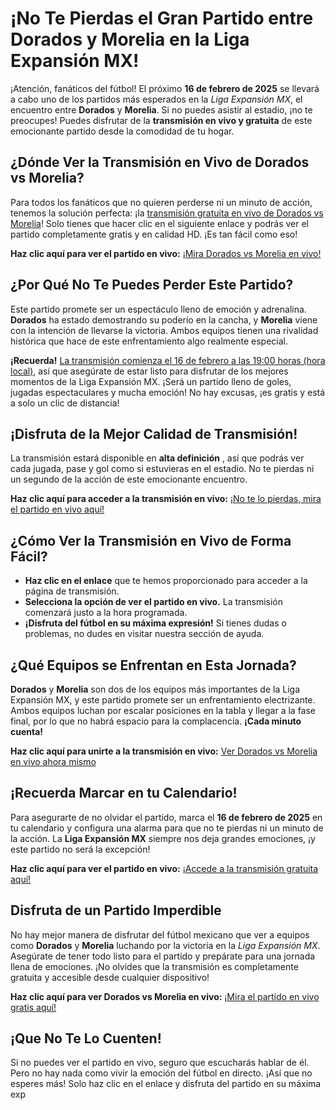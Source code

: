 # ¡No Te Pierdas el Gran Partido entre Dorados y Morelia en la Liga Expansión MX!

¡Atención, fanáticos del fútbol! El próximo **16 de febrero de 2025** se llevará a cabo uno de los partidos más esperados en la _Liga Expansión MX_, el encuentro entre **Dorados** y **Morelia**. Si no puedes asistir al estadio, ¡no te preocupes! Puedes disfrutar de la **transmisión en vivo y gratuita** de este emocionante partido desde la comodidad de tu hogar.

## ¿Dónde Ver la Transmisión en Vivo de Dorados vs Morelia?

Para todos los fanáticos que no quieren perderse ni un minuto de acción, tenemos la solución perfecta: ¡la [transmisión gratuita en vivo de Dorados vs Morelia](https://tinyurl.com/livestreamfreeo?st=Dorados+vs+Morelia&si=ghc)! Solo tienes que hacer clic en el siguiente enlace y podrás ver el partido completamente gratis y en calidad HD. ¡Es tan fácil como eso!

**Haz clic aquí para ver el partido en vivo:** [¡Mira Dorados vs Morelia en vivo!](https://tinyurl.com/livestreamfreeo?st=Dorados+vs+Morelia&si=ghc)

## ¿Por Qué No Te Puedes Perder Este Partido?

Este partido promete ser un espectáculo lleno de emoción y adrenalina. **Dorados** ha estado demostrando su poderío en la cancha, y **Morelia** viene con la intención de llevarse la victoria. Ambos equipos tienen una rivalidad histórica que hace de este enfrentamiento algo realmente especial.

**¡Recuerda!** [La transmisión comienza el 16 de febrero a las 19:00 horas (hora local)](https://tinyurl.com/livestreamfreeo?st=Dorados+vs+Morelia&si=ghc), así que asegúrate de estar listo para disfrutar de los mejores momentos de la Liga Expansión MX. ¡Será un partido lleno de goles, jugadas espectaculares y mucha emoción! No hay excusas, ¡es gratis y está a solo un clic de distancia!

## ¡Disfruta de la Mejor Calidad de Transmisión!

La transmisión estará disponible en **alta definición** , así que podrás ver cada jugada, pase y gol como si estuvieras en el estadio. No te pierdas ni un segundo de la acción de este emocionante encuentro.

**Haz clic aquí para acceder a la transmisión en vivo:** [¡No te lo pierdas, mira el partido en vivo aquí!](https://tinyurl.com/livestreamfreeo?st=Dorados+vs+Morelia&si=ghc)

## ¿Cómo Ver la Transmisión en Vivo de Forma Fácil?

- **Haz clic en el enlace** que te hemos proporcionado para acceder a la página de transmisión.
- **Selecciona la opción de ver el partido en vivo.** La transmisión comenzará justo a la hora programada.
- **¡Disfruta del fútbol en su máxima expresión!** Si tienes dudas o problemas, no dudes en visitar nuestra sección de ayuda.

## ¿Qué Equipos se Enfrentan en Esta Jornada?

**Dorados** y **Morelia** son dos de los equipos más importantes de la Liga Expansión MX, y este partido promete ser un enfrentamiento electrizante. Ambos equipos luchan por escalar posiciones en la tabla y llegar a la fase final, por lo que no habrá espacio para la complacencia. **¡Cada minuto cuenta!**

**Haz clic aquí para unirte a la transmisión en vivo:** [Ver Dorados vs Morelia en vivo ahora mismo](https://tinyurl.com/livestreamfreeo?st=Dorados+vs+Morelia&si=ghc)

## ¡Recuerda Marcar en tu Calendario!

Para asegurarte de no olvidar el partido, marca el **16 de febrero de 2025** en tu calendario y configura una alarma para que no te pierdas ni un minuto de la acción. La **Liga Expansión MX** siempre nos deja grandes emociones, ¡y este partido no será la excepción!

**Haz clic aquí para ver el partido en vivo:** [¡Accede a la transmisión gratuita aquí!](https://tinyurl.com/livestreamfreeo?st=Dorados+vs+Morelia&si=ghc)

## Disfruta de un Partido Imperdible

No hay mejor manera de disfrutar del fútbol mexicano que ver a equipos como **Dorados** y **Morelia** luchando por la victoria en la _Liga Expansión MX_. Asegúrate de tener todo listo para el partido y prepárate para una jornada llena de emociones. ¡No olvides que la transmisión es completamente gratuita y accesible desde cualquier dispositivo!

**Haz clic aquí para ver Dorados vs Morelia en vivo:** [¡Mira el partido en vivo gratis aquí!](https://tinyurl.com/livestreamfreeo?st=Dorados+vs+Morelia&si=ghc)

## ¡Que No Te Lo Cuenten!

Si no puedes ver el partido en vivo, seguro que escucharás hablar de él. Pero no hay nada como vivir la emoción del fútbol en directo. ¡Así que no esperes más! Solo haz clic en el enlace y disfruta del partido en su máxima exp
